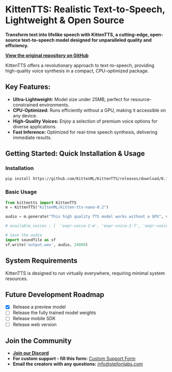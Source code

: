 # KittenTTS: Realistic Text-to-Speech, Lightweight & Open Source

**Transform text into lifelike speech with KittenTTS, a cutting-edge, open-source text-to-speech model designed for unparalleled quality and efficiency.**

**[View the original repository on GitHub](https://github.com/KittenML/KittenTTS)**

KittenTTS offers a revolutionary approach to text-to-speech, providing high-quality voice synthesis in a compact, CPU-optimized package.

## Key Features:

*   **Ultra-Lightweight:** Model size under 25MB, perfect for resource-constrained environments.
*   **CPU-Optimized:** Runs efficiently without a GPU, making it accessible on any device.
*   **High-Quality Voices:** Enjoy a selection of premium voice options for diverse applications.
*   **Fast Inference:** Optimized for real-time speech synthesis, delivering immediate results.

## Getting Started: Quick Installation & Usage

### Installation

```bash
pip install https://github.com/KittenML/KittenTTS/releases/download/0.1/kittentts-0.1.0-py3-none-any.whl
```

### Basic Usage

```python
from kittentts import KittenTTS
m = KittenTTS("KittenML/kitten-tts-nano-0.2")

audio = m.generate("This high quality TTS model works without a GPU", voice='expr-voice-2-f' )

# available_voices : [  'expr-voice-2-m', 'expr-voice-2-f', 'expr-voice-3-m', 'expr-voice-3-f',  'expr-voice-4-m', 'expr-voice-4-f', 'expr-voice-5-m', 'expr-voice-5-f' ]

# Save the audio
import soundfile as sf
sf.write('output.wav', audio, 24000)
```

## System Requirements

KittenTTS is designed to run virtually everywhere, requiring minimal system resources.

## Future Development Roadmap

*   [x] Release a preview model
*   [ ] Release the fully trained model weights
*   [ ] Release mobile SDK
*   [ ] Release web version

## Join the Community

*   **[Join our Discord](https://discord.com/invite/VJ86W4SURW)**
*   **For custom support - fill this form:** [Custom Support Form](https://docs.google.com/forms/d/e/1FAIpQLSc49erSr7jmh3H2yeqH4oZyRRuXm0ROuQdOgWguTzx6SMdUnQ/viewform?usp=preview)
*   **Email the creators with any questions:** info@stellonlabs.com